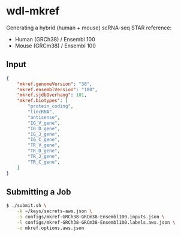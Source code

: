# wdl-mkref

Generating a hybrid (human + mouse) scRNA-seq STAR reference:

- Human (GRCh38) / Ensembl 100
- Mouse (GRCm38) / Ensembl 100

## Input

```json
{
    "mkref.genomeVersion": "38",
    "mkref.ensemblVersion": "100",
    "mkref.sjdbOverhang": 101,
    "mkref.biotypes": [
        "protein_coding",
        "lincRNA",
        "antisense",
        "IG_V_gene",
        "IG_D_gene",
        "IG_J_gene",
        "IG_C_gene",
        "TR_V_gene",
        "TR_D_gene",
        "TR_J_gene",
        "TR_C_gene",
    ]
}
```

## Submitting a Job

```bash
$ ./submit.sh \
    -k ~/keys/secrets-aws.json \
    -i configs/mkref-GRCh38-GRCm38-Ensembl100.inputs.json \
    -l configs/mkref-GRCh38-GRCm38-Ensembl100.labels.aws.json \
    -o mkref.options.aws.json
```
